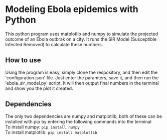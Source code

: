 # Modeling Ebola epidemics with Python
This python program uses matplotlib and numpy to simulate the projected outcome of an Ebola outbrak on a city.
It runs the SIR Model (Susceptible Infected Removed) to calculate these numbers. 
## How to use
Using the program is easy, simply clone the respository, and then edit the 'configuration.json' file. Just enter the paramters,
save it, and then run the 'ebola_sir_model.py' script. It will then output final numbers in the terminal and show you the plot it created.
## Dependencies
The only two dependencies are numpy and matplotlib, both of these can be installed with pip by entering the following commands into the terminal  
To install numpy: ```pip install numpy```  
To install matplotlib: ```pip install matplotlib```  
